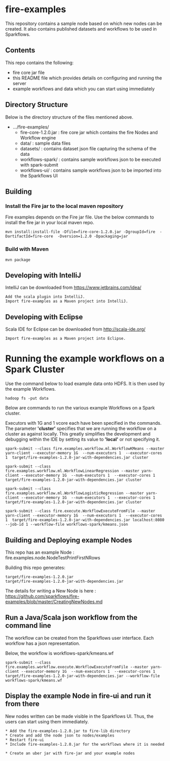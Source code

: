 # fire-examples

This repository contains a sample node based on which new nodes can be created. It also contains published datasets and workflows to be used in Sparkflows.

## Contents

This repo contains the following:

* fire core jar file
* this README file which provides details on configuring and running the server
* example workflows and data which you can start using immediately

## Directory Structure

Below is the directory structure of the files mentioned above.

* .../fire-examples/
	* fire-core-1.2.0.jar : fire core jar which contains the fire Nodes and Workflow engine
	* data/ : sample data files
	* datasets/ : contains dataset json file capturing the schema of the data
	* workflows-spark/ : contains sample workflows json to be executed with spark-submit
	* workflows-ui/ : contains sample workflows json to be imported into the Sparkflows UI



## Building

### Install the Fire jar to the local maven repository

Fire examples depends on the Fire jar file. Use the below commands to install the fire jar in your local maven repo.

    mvn install:install-file -Dfile=fire-core-1.2.0.jar -DgroupId=fire  -DartifactId=fire-core  -Dversion=1.2.0 -Dpackaging=jar
    
    
    
### Build with Maven

    mvn package
    
## Developing with IntelliJ

IntelliJ can be downloaded from https://www.jetbrains.com/idea/

    Add the scala plugin into IntelliJ.
    Import fire-examples as a Maven project into IntelliJ.

## Developing with Eclipse

Scala IDE for Eclipse can be downloaded from http://scala-ide.org/

    Import fire-examples as a Maven project into Eclipse.

# Running the example workflows on a Spark Cluster

Use the command below to load example data onto HDFS. It is then used by the example Workflows.

	hadoop fs -put data

Below are commands to run the various example Workflows on a Spark cluster. 

Executors with 1G and 1 vcore each have been specified in the commands. The parameter **'cluster'** specifies that we are running the workflow on a cluster as against locally. This greatly simplifies the development and debugging within the IDE by setting its value to **'local'** or not specifying it.

	spark-submit --class fire.examples.workflow.ml.WorkflowKMeans --master yarn-client --executor-memory 1G  --num-executors 1  --executor-cores 1  target/fire-examples-1.2.0-jar-with-dependencies.jar cluster

	spark-submit --class fire.examples.workflow.ml.WorkflowLinearRegression --master yarn-client --executor-memory 1G  --num-executors 1  --executor-cores 1  target/fire-examples-1.2.0-jar-with-dependencies.jar cluster

	spark-submit --class fire.examples.workflow.ml.WorkflowLogisticRegression --master yarn-client --executor-memory 1G  --num-executors 1  --executor-cores 1  target/fire-examples-1.2.0-jar-with-dependencies.jar cluster

	spark-submit --class fire.execute.WorkflowExecuteFromFile --master yarn-client --executor-memory 1G  --num-executors 1  --executor-cores 1  target/fire-examples-1.2.0-jar-with-dependencies.jar localhost:8080 --job-id 1 --workflow-file workflows-spark/kmeans.json

## Building and Deploying example Nodes

This repo has an example Node : fire.examples.node.NodeTestPrintFirstNRows

Building this repo generates:

	target/fire-examples-1.2.0.jar
	target/fire-examples-1.2.0-jar-with-dependencies.jar

The details for writing a New Node is here : https://github.com/sparkflows/fire-examples/blob/master/CreatingNewNodes.md

## Run a Java/Scala json workflow from the command line

The workflow can be created from the Sparkflows user interface. Each workflow has a json representation.

Below, the workflow is workflows-spark/kmeans.wf

	spark-submit --class fire.examples.workflow.execute.WorkflowExecuteFromFile --master yarn-client --executor-memory 1G  --num-executors 1  --executor-cores 1  target/fire-examples-1.2.0-jar-with-dependencies.jar --workflow-file workflows-spark/kmeans.wf

	
## Display the example Node in fire-ui and run it from there

New nodes written can be made visible in the Sparkflows UI. Thus, the users can start using them immediately.

	* Add the fire-examples-1.2.0.jar to fire-lib directory
	* Create and add the node json to nodes/examples
	* Restart fire-ui
	* Include fire-examples-1.2.0.jar for the workflows where it is needed

	* Create an uber jar with fire-jar and your example nodes

	


